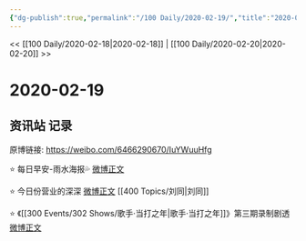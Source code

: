 ```yaml
---
{"dg-publish":true,"permalink":"/100 Daily/2020-02-19/","title":"2020-02-19","created":"2023-04-03T11:17:28.973+08:00","updated":"2023-04-03T11:18:24.664+08:00"}
---
```



<< [[100 Daily/2020-02-18\|2020-02-18]] | [[100 Daily/2020-02-20\|2020-02-20]] >>

# 2020-02-19

## 资讯站 记录

原博链接: https://weibo.com/6466290670/IuYWuuHfg

⭐ 每日早安-雨水海报💦 [微博正文](https://weibo.com/detail/4473604593329405)

⭐ 今日份营业的深深 [微博正文](https://weibo.com/detail/4473783378847141) [[400 Topics/刘同\|刘同]]

⭐ 《[[300 Events/302 Shows/歌手·当打之年\|歌手·当打之年]]》第三期录制剧透[微博正文](https://weibo.com/detail/4473658641102807)
